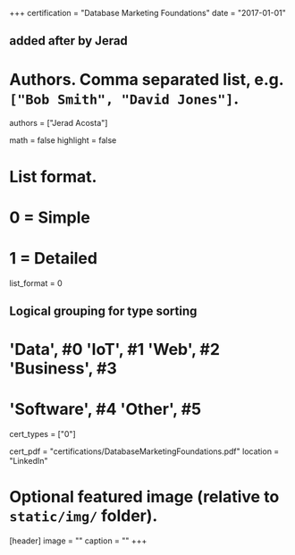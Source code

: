 +++
certification = "Database Marketing Foundations"
date = "2017-01-01"

## added after by Jerad
# Authors. Comma separated list, e.g. `["Bob Smith", "David Jones"]`.
authors = ["Jerad Acosta"]

math = false
highlight = false

# List format.
#   0 = Simple
#   1 = Detailed
list_format = 0

## Logical grouping for type sorting
# 'Data', #0  'IoT', #1  'Web', #2  'Business', #3
# 'Software', #4  'Other', #5
cert_types = ["0"]

cert_pdf = "certifications/DatabaseMarketingFoundations.pdf"
location = "LinkedIn"

# Optional featured image (relative to `static/img/` folder).
[header]
image = ""
caption = ""
+++
